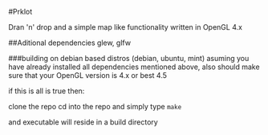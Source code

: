 #Prklot

Dran 'n' drop and a simple map like functionality written in OpenGL 4.x

##Aditional dependencies
glew, glfw

###building on debian based distros (debian, ubuntu, mint)
asuming you have already installed all dependencies mentioned above, also should make sure that your OpenGL version is 4.x or best 4.5

if this is all is true then:

clone the repo
cd into the repo
and simply type `make`

and executable will reside in a build directory